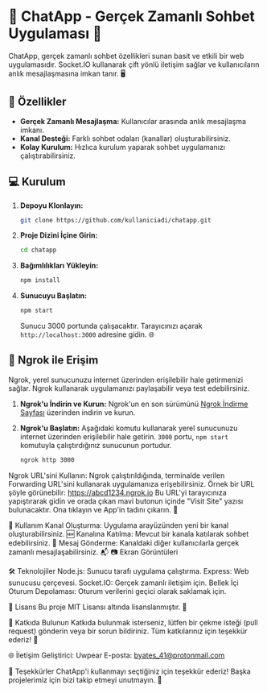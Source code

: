 # 📢 ChatApp - Gerçek Zamanlı Sohbet Uygulaması 💬

ChatApp, gerçek zamanlı sohbet özellikleri sunan basit ve etkili bir web uygulamasıdır. Socket.IO kullanarak çift yönlü iletişim sağlar ve kullanıcıların anlık mesajlaşmasına imkan tanır. 🖥️

## 🚀 Özellikler

- **Gerçek Zamanlı Mesajlaşma:** Kullanıcılar arasında anlık mesajlaşma imkanı.
- **Kanal Desteği:** Farklı sohbet odaları (kanallar) oluşturabilirsiniz.
- **Kolay Kurulum:** Hızlıca kurulum yaparak sohbet uygulamanızı çalıştırabilirsiniz.

## 💻 Kurulum

1. **Depoyu Klonlayın:**
    ```bash
    git clone https://github.com/kullaniciadi/chatapp.git
    ```

2. **Proje Dizini İçine Girin:**
    ```bash
    cd chatapp
    ```

3. **Bağımlılıkları Yükleyin:**
    ```bash
    npm install
    ```

4. **Sunucuyu Başlatın:**
    ```bash
    npm start
    ```

    Sunucu 3000 portunda çalışacaktır. Tarayıcınızı açarak `http://localhost:3000` adresine gidin. 🌐

## 📡 Ngrok ile Erişim

Ngrok, yerel sunucunuzu internet üzerinden erişilebilir hale getirmenizi sağlar. Ngrok kullanarak uygulamanızı paylaşabilir veya test edebilirsiniz.

1. **Ngrok'u İndirin ve Kurun:**
   Ngrok'un en son sürümünü [Ngrok İndirme Sayfası](https://ngrok.com/download) üzerinden indirin ve kurun.

2. **Ngrok'u Başlatın:**
   Aşağıdaki komutu kullanarak yerel sunucunuzu internet üzerinden erişilebilir hale getirin. `3000` portu, `npm start` komutuyla çalıştırdığınız sunucunun portudur.

   ```bash
   ngrok http 3000
   
Ngrok URL'sini Kullanın: Ngrok çalıştırıldığında, terminalde verilen Forwarding URL'sini kullanarak uygulamanıza erişebilirsiniz. Örnek bir URL şöyle görünebilir: https://abcd1234.ngrok.io Bu URL'yi tarayıcınıza yapıştırarak gidin ve orada çıkan mavi butonun içinde "Visit Site" yazısı bulunacaktır. Ona tıklayın ve App'in tadını çıkarın. 🔗

🔧 Kullanım
Kanal Oluşturma: Uygulama arayüzünden yeni bir kanal oluşturabilirsiniz. 🆕
Kanalına Katılma: Mevcut bir kanala katılarak sohbet edebilirsiniz. 🔗
Mesaj Gönderme: Kanaldaki diğer kullanıcılarla gerçek zamanlı mesajlaşabilirsiniz. 📬
📷 Ekran Görüntüleri

🛠️ Teknolojiler
Node.js: Sunucu tarafı uygulama çalıştırma.
Express: Web sunucusu çerçevesi.
Socket.IO: Gerçek zamanlı iletişim için.
Bellek İçi Oturum Depolaması: Oturum verilerini geçici olarak saklamak için.

📜 Lisans
Bu proje MIT Lisansı altında lisanslanmıştır. 📑

💬 Katkıda Bulunun
Katkıda bulunmak isterseniz, lütfen bir çekme isteği (pull request) gönderin veya bir sorun bildiriniz. Tüm katkılarınız için teşekkür ederiz! 🙏

🌐 İletişim
Geliştirici: Uwpear
E-posta: byates_41@protonmail.com

🎉 Teşekkürler
ChatApp'i kullanmayı seçtiğiniz için teşekkür ederiz! Başka projelerimiz için bizi takip etmeyi unutmayın. 🚀

